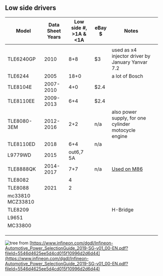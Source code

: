 


## Low side drivers

| Model | Data Sheet Years | Low side #, >1A & <1A | eBay $ | Notes  |   |
|-------|------|------------|------|---|---|
|       |      |            |   |   |
| TLE6240GP      |  2010    |      8+8      | $3  | used as x4 injector driver by January Yanvar 7.2  |
| TLE6244      |  2005 |      18+0      |   | a lot of Bosch  |
| TLE8104E      | 2007-2010     |  4+0          | $2.4  |   |
| TLE8110EE      | 2009-2013     |       6+4     | $2.4  |   |
| TLE8080-3EM      | 2012-2016     |  2+2  | n/a | also power supply, for one cylinder motocycle engine  |   |
| TLE8110ED      | 2018     |       6+4     | n/a  |   |
| L9779WD | 2015 | out6,7 5A | | |
| TLE8888QK      | 2014-2017     | 7+7           | n/a  | [Used on M86](http://chiptuner.ru/content/ctpro_m86/)  |
| TLE8082      |      |      4      |   |   |
| TLE8088      |  2021    |  2          |   |   |
| mc33810 MCZ33810      |      |            |   |   |
|  TLE8209     |      |            |   |  H-Bridge |
| L9651        |      |            |   |   |
|  MC33800     |      |            |   |   |
|       |      |            |   |   |
|       |      |            |   |   |
|       |      |            |   |   |


![tree](OEM-Docs/Infineon/low_side_selection_tree.png)
from [https://www.infineon.com/dgdl/Infineon-Automotive_Power_SelectionGuide_2019-SG-v01_00-EN.pdf?fileId=5546d4625ee5d4cd015f10996d2d6d44](https://www.infineon.com/dgdl/Infineon-Automotive_Power_SelectionGuide_2019-SG-v01_00-EN.pdf?fileId=5546d4625ee5d4cd015f10996d2d6d44)
